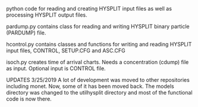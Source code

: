 python code for reading and creating HYSPLIT input files as well as processing HYSPLIT output files.


pardump.py contains class for reading and writing HYSPLIT binary particle (PARDUMP) file.

hcontrol.py contains classes and functions for writing and reading HYSPLIT input files, CONTROL, SETUP.CFG and ASC.CFG

isoch.py creates time of arrival charts. Needs a concentration (cdump) file as input. Optional input is CONTROL file.

UPDATES
3/25/2019 A lot of development was moved to other repositories including monet. Now, some of it has been moved back. The models directory was
changed to the utilhysplit directory and most of the functional code is now there.
